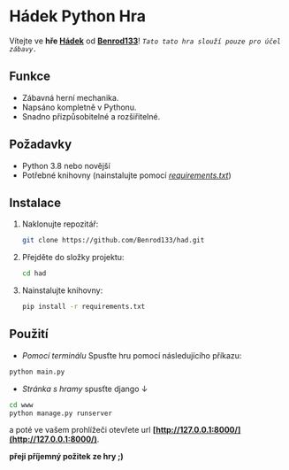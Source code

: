 # Hádek Python Hra

Vítejte ve **hře [Hádek](https://github.com/Benrod133/had)** od **[Benrod133](https://github.com/Benrod133/)**! _`Tato tato hra slouží pouze pro účel zábavy.`_

## Funkce

- Zábavná herní mechanika.
- Napsáno kompletně v Pythonu.
- Snadno přizpůsobitelné a rozšiřitelné.

## Požadavky

- Python 3.8 nebo novější
- Potřebné knihovny (nainstalujte pomocí _[requirements.txt](https://github.com/Benrod133/had/blob/main/requirements.txt)_)

## Instalace

1. Naklonujte repozitář:
    ```bash
    git clone https://github.com/Benrod133/had.git
    ```
2. Přejděte do složky projektu:
    ```bash
    cd had
    ```
3. Nainstalujte knihovny:
    ```bash
    pip install -r requirements.txt
    ```

## Použití

- _Pomocí terminálu_ Spusťte hru pomocí následujícího příkazu:
```bash
python main.py
```
- _Stránka s hramy_ spusťte django ↓
```bash
cd www
python manage.py runserver
```
a poté ve vašem prohlížeči otevřete url **[http://127.0.0.1:8000/](http://127.0.0.1:8000/)**.

**přeji příjemný požitek  ze hry ;)**
